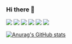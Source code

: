 ### Hi there 👋

<img src="https://img.shields.io/badge/Android Studio-3D3C3C?style=flat&logo=Android Studio&logoColor=3DDC84"/></a>
<img src="https://img.shields.io/badge/Kotlin-3D3C3C?style=flat&logo=Kotlin&logoColor=7F52FF"/></a>
<img src="https://img.shields.io/badge/Jetpack Compose-3D3C3C?style=flat&logo=Jetpack Compose&logoColor=4285F4"/></a>
<img src="https://img.shields.io/badge/Git-3D3C3C?style=flat&logo=Git&logoColor=F05032"/></a>
<img src="https://img.shields.io/badge/GitHub-3D3C3C?style=flat&logo=GitHub&logoColor=181717"/></a>
<img src="https://img.shields.io/badge/Firebase-3D3C3C?style=flat&logo=Firebase&logoColor=FFCA28"/></a>

[![Anurag's GitHub stats](https://github-readme-stats.vercel.app/api?username=kska01&include_all_commits&show_icons=true)](https://github.com/anuraghazra/github-readme-stats)


<!--
**kska01/kska01** is a ✨ _special_ ✨ repository because its `README.md` (this file) appears on your GitHub profile.

Here are some ideas to get you started:

- 🔭 I’m currently working on ...
- 🌱 I’m currently learning ...
- 👯 I’m looking to collaborate on ...
- 🤔 I’m looking for help with ...
- 💬 Ask me about ...
- 📫 How to reach me: ...
- 😄 Pronouns: ...
- ⚡ Fun fact: ...
-->
